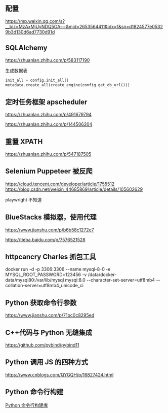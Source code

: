 ## 配置

https://mp.weixin.qq.com/s?__biz=MzAxMjUyNDQ5OA==&mid=2653564411&idx=1&sn=d1824577e05329b3d130d6ad7730d91d

## SQLAlchemy

<https://zhuanlan.zhihu.com/p/583117190>

生成数据表

```python
init_all = config.init_all()
metadata.create_all(create_engine(config.get_db_url()))
```

## 定时任务框架 apscheduler

<https://zhuanlan.zhihu.com/p/491679794>

<https://zhuanlan.zhihu.com/p/144506204>

## 重置 XPATH

<https://zhuanlan.zhihu.com/p/547187505>

## Selenium Puppeteer 被反爬

<https://cloud.tencent.com/developer/article/1755512> <https://blog.csdn.net/weixin_44685869/article/details/105602629>

playwright 不知道

## BlueStacks 模拟器，使用代理

<https://www.jianshu.com/p/b6b58c1272e7>

<https://tieba.baidu.com/p/7576521528>

## httpcancry Charles 抓包工具

docker run -d -p 3306:3306 --name mysql-8-0 -e MYSQL_ROOT_PASSWORD=123456 -v /data/docker-data/mysql80:/var/lib/mysql mysql:8.0 --character-set-server=utf8mb4 --collation-server=utf8mb4_unicode_ci

## Python 获取命令行参数

https://www.jianshu.com/p/71bc0c8295ed

## C++代码与 Python 无缝集成

https://github.com/pybind/pybind11

## Python 调用 JS 的四种方式

https://www.cnblogs.com/QYGQH/p/16827424.html

## Python 命令行构建

[Python 命令行构建库](https://zhuanlan.zhihu.com/p/587409844)
